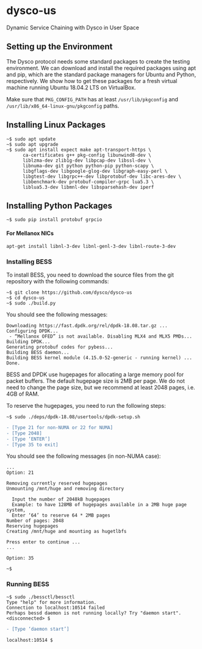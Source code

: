 # dysco-us
Dynamic Service Chaining with Dysco in User Space

## Setting up the Environment
The Dysco protocol needs some standard packages to create the testing environment. We can download and install the required packages using apt and pip, which are the standard package managers for Ubuntu and Python, respectively. We show how to get these packages for a fresh virtual machine running Ubuntu 18.04.2 LTS on VirtualBox.

Make sure that `PKG_CONFIG_PATH` has at least `/usr/lib/pkgconfig` and `/usr/lib/x86_64-linux-gnu/pkgconfig` paths.

## Installing Linux Packages
```
~$ sudo apt update
~$ sudo apt upgrade
~$ sudo apt install expect make apt-transport-https \
      ca-certificates g++ pkg-config libunwind8-dev \
      liblzma-dev zlib1g-dev libpcap-dev libssl-dev \
      libnuma-dev git python python-pip python-scapy \
      libgflags-dev libgoogle-glog-dev libgraph-easy-perl \
      libgtest-dev libgrpc++-dev libprotobuf-dev libc-ares-dev \
      libbenchmark-dev protobuf-compiler-grpc lua5.3 \
      liblua5.3-dev libmnl-dev libsparsehash-dev iperf
```
## Installing Python Packages
```
~$ sudo pip install protobuf grpcio
```

#### For Mellanox NICs
```
apt-get install libnl-3-dev libnl-genl-3-dev libnl-route-3-dev
```

### Installing BESS
To install BESS, you need to download the source files from the git repository with the following commands:
```
~$ git clone https://github.com/dysco/dysco-us
~$ cd dysco-us
~$ sudo ./build.py
```
You should see the following messages:

```
Downloading https://fast.dpdk.org/rel/dpdk-18.08.tar.gz ... 
Configuring DPDK... 
 - “Mellanox OFED” is not available. Disabling MLX4 and MLX5 PMDs... 
Building DPDK... 
Generating protobuf codes for pybess... 
Building BESS daemon... 
Building BESS kernel module (4.15.0-52-generic - running kernel) ... 
Done.
```

BESS and DPDK use hugepages for allocating a large memory pool for packet buffers. The default hugepage size is 2MB per page. We do not need to change the page size, but we recommend at least 2048 pages, i.e. 4GB of RAM.

To reserve the hugepages, you need to run the following steps:

```
~$ sudo ./deps/dpdk-18.08/usertools/dpdk-setup.sh
```
```diff
- [Type 21 for non-NUMA or 22 for NUMA]
- [Type 2048]
- [Type ‘ENTER’]
- [Type 35 to exit]
```
You should see the following messages (in non-NUMA case):
```
... 
Option: 21

Removing currently reserved hugepages
Unmounting /mnt/huge and removing directory

  Input the number of 2048kB hugepages
  Example: to have 128MB of hugepages available in a 2MB huge page system,
  Enter ‘64’ to reserve 64 * 2MB pages
Number of pages: 2048
Reserving hugepages
Creating /mnt/huge and mounting as hugetlbfs

Press enter to continue ... 
...

Option: 35

~$
```
### Running BESS
```
~$ sudo ./bessctl/bessctl
Type "help" for more information.
Connection to localhost:10514 failed
Perhaps bessd daemon is not running locally? Try "daemon start".
<disconnected> $
```
```diff
- [Type ‘daemon start’]
```
```
localhost:10514 $ 
```
